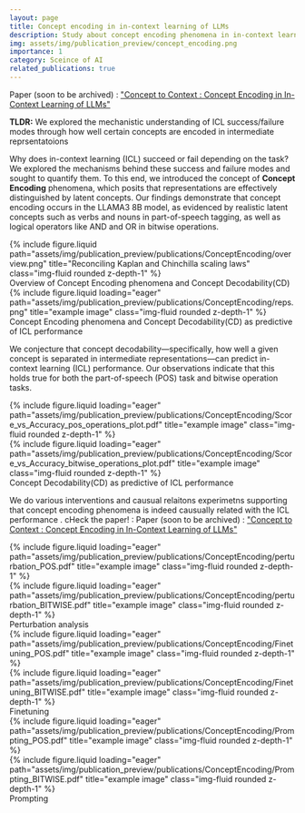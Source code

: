 ```yaml
---
layout: page
title: Concept encoding in in-context learning of LLMs
description: Study about concept encoding phenomena in in-context learning of LLMs and how to interpret ICL sucess and failure modes.
img: assets/img/publication_preview/concept_encoding.png
importance: 1
category: Sceince of AI
related_publications: true
---
```


Paper (soon to be archived) : <a href="https://drive.google.com/file/d/14e3DBsKpuRdav9lA_Wkfg8FI1mi5iMZn/view?usp=sharing">"Concept to Context : Concept Encoding in In-Context Learning of LLMs"</a>

**TLDR:** We explored the mechanistic understanding of ICL success/failure modes through how well certain concepts are encoded in intermediate reprsentatoions


Why does in-context learning (ICL) succeed or fail depending on the task? We explored the mechanisms behind these success and failure modes and sought to quantify them. To this end, we introduced the concept of **Concept Encoding** phenomena, which posits that representations are effectively distinguished by latent concepts. Our findings demonstrate that concept encoding occurs in the LLAMA3 8B model, as evidenced by realistic latent concepts such as verbs and nouns in part-of-speech tagging, as well as logical operators like AND and OR in bitwise operations.

<div class="row justify-content-sm-center">
    <div class="col-sm-8 mt-3 mt-md-0">
        {% include figure.liquid path="assets/img/publication_preview/publications/ConceptEncoding/overview.png" title="Reconciling Kaplan and Chinchilla scaling laws" class="img-fluid rounded z-depth-1" %}
    </div>
</div>
<div class="caption">
    Overview of Concept Encoding phenomena and Concept Decodability(CD)
</div>

<div class="row justify-content-sm-center">
    <div class="col-sm-6 mt-3 mt-md-0">
        {% include figure.liquid loading="eager" path="assets/img/publication_preview/publications/ConceptEncoding/reps.png" title="example image" class="img-fluid rounded z-depth-1" %}
    </div>
</div>
<div class="caption">
    Concept Encoding phenomena and Concept Decodability(CD) as predictive of ICL performance
</div>


We conjecture that concept decodability—specifically, how well a given concept is separated in intermediate representations—can predict in-context learning (ICL) performance. Our observations indicate that this holds true for both the part-of-speech (POS) task and bitwise operation tasks.

<div class="row justify-content-sm-center">
    <div class="col-sm-6 mt-3 mt-md-0">
        {% include figure.liquid loading="eager" path="assets/img/publication_preview/publications/ConceptEncoding/Score_vs_Accuracy_pos_operations_plot.pdf" title="example image" class="img-fluid rounded z-depth-1" %}
    </div>
    <div class="col-sm-6 mt-3 mt-md-0">
        {% include figure.liquid loading="eager" path="assets/img/publication_preview/publications/ConceptEncoding/Score_vs_Accuracy_bitwise_operations_plot.pdf" title="example image" class="img-fluid rounded z-depth-1" %}
    </div>
</div>
<div class="caption">
    Concept Decodability(CD) as predictive of ICL performance
</div>



We do various interventions and causual relaitons experimetns supporting that concept encoding phenomena is indeed causually related with the ICL performance . cHeck the paper! : Paper (soon to be archived) : <a href="https://drive.google.com/file/d/14e3DBsKpuRdav9lA_Wkfg8FI1mi5iMZn/view?usp=sharing">"Concept to Context : Concept Encoding in In-Context Learning of LLMs"</a>


<div class="row justify-content-sm-center">
    <div class="col-sm-4 mt-3 mt-md-0">
        {% include figure.liquid loading="eager" path="assets/img/publication_preview/publications/ConceptEncoding/perturbation_POS.pdf" title="example image" class="img-fluid rounded z-depth-1" %}
    </div>
    <div class="col-sm-4 mt-3 mt-md-0">
        {% include figure.liquid loading="eager" path="assets/img/publication_preview/publications/ConceptEncoding/perturbation_BITWISE.pdf" title="example image" class="img-fluid rounded z-depth-1" %}
    </div>
</div>
<div class="caption">
    Perturbation analysis 
</div>

<div class="row justify-content-sm-center">
    <div class="col-sm-4 mt-3 mt-md-0">
        {% include figure.liquid loading="eager" path="assets/img/publication_preview/publications/ConceptEncoding/Finetuning_POS.pdf" title="example image" class="img-fluid rounded z-depth-1" %}
    </div>
    <div class="col-sm-4 mt-3 mt-md-0">
        {% include figure.liquid loading="eager" path="assets/img/publication_preview/publications/ConceptEncoding/Finetuning_BITWISE.pdf" title="example image" class="img-fluid rounded z-depth-1" %}
    </div>
</div>
<div class="caption">
    Finetuning
</div>


<div class="row justify-content-sm-center">
    <div class="col-sm-4 mt-3 mt-md-0">
        {% include figure.liquid loading="eager" path="assets/img/publication_preview/publications/ConceptEncoding/Prompting_POS.pdf" title="example image" class="img-fluid rounded z-depth-1" %}
    </div>
    <div class="col-sm-4 mt-3 mt-md-0">
        {% include figure.liquid loading="eager" path="assets/img/publication_preview/publications/ConceptEncoding/Prompting_BITWISE.pdf" title="example image" class="img-fluid rounded z-depth-1" %}
    </div>
</div>
<div class="caption">
     Prompting
</div>
